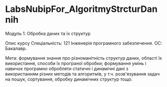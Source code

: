 # LabsNubipFor_AlgoritmyStrcturDannih
Модуль 1. Обробка даних та їх структур

Опис курсу
Спеціальність: 121 Інженерія програмного забезпечення. ОС: Бакалавр.

Мета: формування знання про різноманітність структур даних, області їх використання, способи їх програної обробки; формування умінь і навичок програмно обробляти статичні і динамічні дані з використанням різних методів та алгоритмів, у т.ч. розв'язування задач на пошук, сортування, обробку динамічних структур тощо.
